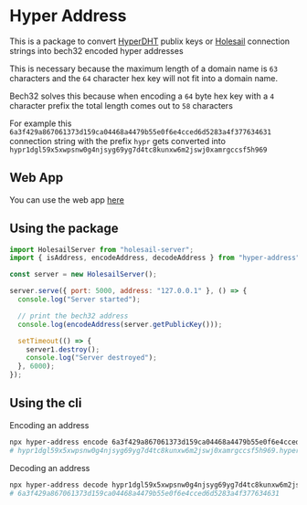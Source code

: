 # Hyper Address

This is a package to convert [HyperDHT](https://docs.pears.com/building-blocks/hyperdht) publix keys or [Holesail](holesail.io) connection strings into bech32 encoded hyper addresses

This is necessary because the maximum length of a domain name is `63` characters and the `64` character hex key will not fit into a domain name.

Bech32 solves this because when encoding a `64` byte hex key with a `4` character prefix the total length comes out to `58` characters

For example this `6a3f429a867061373d159ca04468a4479b55e0f6e4cced6d5283a4f377634631` connection string with the prefix `hypr` gets converted into `hypr1dgl59x5xwpsnw0g4njsyg69yg7d4tc8kunxw6m2jswj0xamrgccsf5h969`

## Web App

You can use the web app [here](https://hzrd149.github.io/hyper-address/)

## Using the package

```js
import HolesailServer from "holesail-server";
import { isAddress, encodeAddress, decodeAddress } from "hyper-address";

const server = new HolesailServer();

server.serve({ port: 5000, address: "127.0.0.1" }, () => {
  console.log("Server started");

  // print the bech32 address
  console.log(encodeAddress(server.getPublicKey()));

  setTimeout(() => {
    server1.destroy();
    console.log("Server destroyed");
  }, 6000);
});
```

## Using the cli

Encoding an address

```bash
npx hyper-address encode 6a3f429a867061373d159ca04468a4479b55e0f6e4cced6d5283a4f377634631
# hypr1dgl59x5xwpsnw0g4njsyg69yg7d4tc8kunxw6m2jswj0xamrgccsf5h969.hyper
```

Decoding an address

```bash
npx hyper-address decode hypr1dgl59x5xwpsnw0g4njsyg69yg7d4tc8kunxw6m2jswj0xamrgccsf5h969.hyper
# 6a3f429a867061373d159ca04468a4479b55e0f6e4cced6d5283a4f377634631
```
